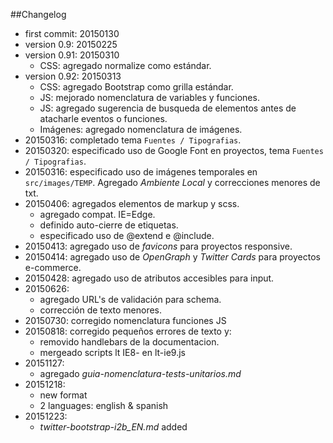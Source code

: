 ##Changelog
- first commit: 20150130
- version 0.9: 20150225
- version 0.91: 20150310
	- CSS: agregado normalize como estándar.
- version 0.92: 20150313
	- 	CSS: agregado Bootstrap como grilla estándar.
	-  JS: mejorado nomenclatura de variables y funciones.
	-  JS: agregado sugerencia de busqueda de elementos antes de atacharle eventos o funciones.
	-  Imágenes: agregado nomenclatura de imágenes.
- 20150316: completado tema `Fuentes / Tipografias`.
- 20150320: especificado uso de Google Font en proyectos, tema `Fuentes / Tipografias`.
- 20150316: especificado uso de imágenes temporales en `src/images/TEMP`. Agregado *Ambiente Local* y correcciones menores de txt.
- 20150406: agregados elementos de markup y scss.
	- agregado compat. IE=Edge.
	- definido auto-cierre de etiquetas.
	- especificado uso de @extend e @include.
- 20150413: agregado uso de *favicons* para proyectos responsive.
- 20150414: agregado uso de *OpenGraph* y *Twitter Cards* para proyectos e-commerce.
- 20150428: agregado uso de atributos accesibles para input.
- 20150626: 
	- agregado URL's de validación para schema.
	- corrección de texto menores. 
- 20150730: corregido nomenclatura funciones JS
- 20150818: corregido pequeños errores de texto y:
	- removido handlebars de la documentacion.
	- mergeado scripts lt IE8- en lt-ie9.js
- 20151127:
	- agregado *guia-nomenclatura-tests-unitarios.md*
- 20151218:
	- new format
	- 2 languages: english & spanish
- 20151223: 
	- *twitter-bootstrap-i2b_EN.md* added